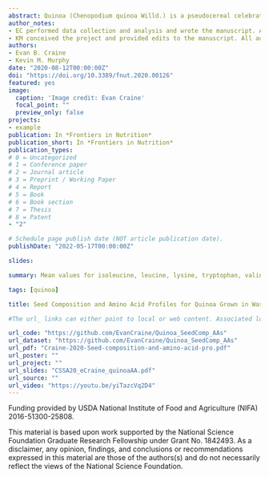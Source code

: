 ```yaml
---
abstract: Quinoa (Chenopodium quinoa Willd.) is a pseudocereal celebrated for its excellent nutritional quality and potential to improve global food security, especially in marginal environments. However, minimal information is available on how genotype influences seed composition, and thus, nutritional quality. This study aimed to provide a baseline for nutritional quality of Washington grown quinoa and test the hypothesis that these samples contain adequate amounts of essential amino acids to meet daily requirements set by the World Health Organization (WHO). One hundred samples, representing commercial varieties and advanced breeding lines adapted to Washington State, were analyzed for content of 23 amino acids, as well as crude protein, ash, moisture, and crude fat. Mean essential amino acid values for Washington grown quinoa met the daily requirements for all age groups for all essential amino acids, except for the amount of leucine required by infants. We found that only nine genotypes met the leucine requirements for all age groups. A total of 52 and 94 samples met the lysine and tryptophan requirements for all age groups, respectively. Mean values for isoleucine, leucine, lysine, tryptophan, valine, and the sulfur and aromatic amino acids are higher for Washington grown samples than those reported previously reported in the literature. Our results show that not all Washington grown quinoa samples meet daily requirements of essential amino acids, and we identify limiting amino acids for the germplasm and environments investigated. This study provides the first report of leucine as a limiting amino acid in quinoa. Additional research is needed to better understand variation in quinoa nutritional composition, identify varieties that meet daily requirements, and explore how genotype, environment, and management interactions influence nutritional quality.
author_notes:
- EC performed data collection and analysis and wrote the manuscript. All authors contributed to the article and approved the submitted version.
- KM conceived the project and provided edits to the manuscript. All authors contributed to the article and approved the submitted version.
authors:
- Evan B. Craine
- Kevin M. Murphy
date: "2020-08-12T00:00:00Z"
doi: "https://doi.org/10.3389/fnut.2020.00126"
featured: yes
image:
  caption: 'Image credit: Evan Craine'
  focal_point: ""
  preview_only: false
projects:
- example
publication: In *Frontiers in Nutrition* 
publication_short: In *Frontiers in Nutrition*
publication_types:
# 0 = Uncategorized
# 1 = Conference paper
# 2 = Journal article
# 3 = Preprint / Working Paper
# 4 = Report
# 5 = Book
# 6 = Book section
# 7 = Thesis
# 8 = Patent 
- "2"

# Schedule page publish date (NOT article publication date).
publishDate: "2022-05-17T00:00:00Z"

slides: 

summary: Mean values for isoleucine, leucine, lysine, tryptophan, valine, and the sulfur and aromatic amino acids are higher for Washington grown samples than those reported previously reported in the literature. Our results show that not all Washington grown quinoa samples meet daily requirements of essential amino acids, and we identify limiting amino acids for the germplasm and environments investigated. This study provides the first report of leucine as a limiting amino acid in quinoa.

tags: [quinoa]

title: Seed Composition and Amino Acid Profiles for Quinoa Grown in Washington State

#The url_ links can either point to local or web content. Associated local publication content, may be copied to the publication’s folder and referenced like url_code = "code.zip".

url_code: "https://github.com/EvanCraine/Quinoa_SeedComp_AAs"
url_dataset: "https://github.com/EvanCraine/Quinoa_SeedComp_AAs"
url_pdf: "Craine-2020-Seed-composition-and-amino-acid-pro.pdf"
url_poster: ""
url_project: ""
url_slides: "CSSA20_eCraine_quinoaAA.pdf"
url_source: ""
url_video: "https://youtu.be/yiTazcVq2D4"
---
```


Funding provided by USDA National Institute of Food and Agriculture (NIFA) 2016-51300-25808.

This material is based upon work supported by the National Science Foundation Graduate Research Fellowship under Grant No. 1842493. As a disclaimer, any opinion, findings, and conclusions or recommendations expressed in this material are those of the authors(s) and do not necessarily reflect the views of the National Science Foundation.

